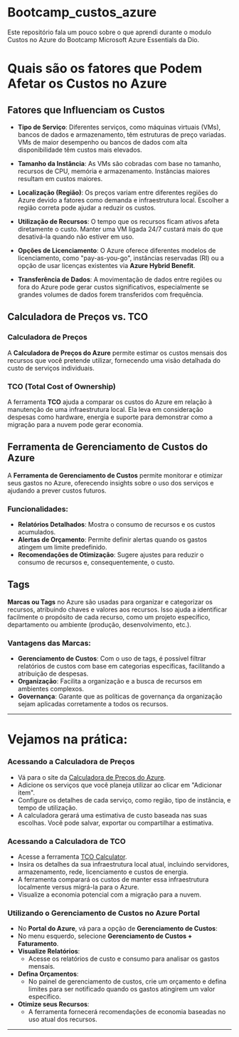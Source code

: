 # Bootcamp_custos_azure
Este repositório fala um pouco sobre o que aprendi durante o modulo Custos no Azure do Bootcamp Microsoft Azure Essentials da Dio.

# Quais são os fatores que Podem Afetar os Custos no Azure



## Fatores que Influenciam os Custos

- **Tipo de Serviço**: Diferentes serviços, como máquinas virtuais (VMs), bancos de dados e armazenamento, têm estruturas de preço variadas. VMs de maior desempenho ou bancos de dados com alta disponibilidade têm custos mais elevados.
  
- **Tamanho da Instância**: As VMs são cobradas com base no tamanho, recursos de CPU, memória e armazenamento. Instâncias maiores resultam em custos maiores.

- **Localização (Região)**: Os preços variam entre diferentes regiões do Azure devido a fatores como demanda e infraestrutura local. Escolher a região correta pode ajudar a reduzir os custos.

- **Utilização de Recursos**: O tempo que os recursos ficam ativos afeta diretamente o custo. Manter uma VM ligada 24/7 custará mais do que desativá-la quando não estiver em uso.

- **Opções de Licenciamento**: O Azure oferece diferentes modelos de licenciamento, como "pay-as-you-go", instâncias reservadas (RI) ou a opção de usar licenças existentes via **Azure Hybrid Benefit**.

- **Transferência de Dados**: A movimentação de dados entre regiões ou fora do Azure pode gerar custos significativos, especialmente se grandes volumes de dados forem transferidos com frequência.

##  Calculadora de Preços vs. TCO

### **Calculadora de Preços**
A **Calculadora de Preços do Azure** permite estimar os custos mensais dos recursos que você pretende utilizar, fornecendo uma visão detalhada do custo de serviços individuais.

### **TCO (Total Cost of Ownership)**
A ferramenta **TCO** ajuda a comparar os custos do Azure em relação à manutenção de uma infraestrutura local. Ela leva em consideração despesas como hardware, energia e suporte para demonstrar como a migração para a nuvem pode gerar economia.


##  Ferramenta de Gerenciamento de Custos do Azure

A **Ferramenta de Gerenciamento de Custos** permite monitorar e otimizar seus gastos no Azure, oferecendo insights sobre o uso dos serviços e ajudando a prever custos futuros.

### Funcionalidades:
- **Relatórios Detalhados**: Mostra o consumo de recursos e os custos acumulados.
- **Alertas de Orçamento**: Permite definir alertas quando os gastos atingem um limite predefinido.
- **Recomendações de Otimização**: Sugere ajustes para reduzir o consumo de recursos e, consequentemente, o custo.

## Tags

**Marcas ou Tags** no Azure são usadas para organizar e categorizar os recursos, atribuindo chaves e valores aos recursos. Isso ajuda a identificar facilmente o propósito de cada recurso, como um projeto específico, departamento ou ambiente (produção, desenvolvimento, etc.).

### Vantagens das Marcas:
- **Gerenciamento de Custos**: Com o uso de tags, é possível filtrar relatórios de custos com base em categorias específicas, facilitando a atribuição de despesas.
- **Organização**: Facilita a organização e a busca de recursos em ambientes complexos.
- **Governança**: Garante que as políticas de governança da organização sejam aplicadas corretamente a todos os recursos.

---

# Vejamos na prática:

###  Acessando a **Calculadora de Preços**
- Vá para o site da [Calculadora de Preços do Azure](https://azure.microsoft.com/pt-br/pricing/calculator/).
- Adicione os serviços que você planeja utilizar ao clicar em "Adicionar item".
- Configure os detalhes de cada serviço, como região, tipo de instância, e tempo de utilização.
- A calculadora gerará uma estimativa de custo baseada nas suas escolhas. Você pode salvar, exportar ou compartilhar a estimativa.

###  Acessando a **Calculadora de TCO**
- Acesse a ferramenta [TCO Calculator](https://azure.microsoft.com/en-us/pricing/tco/calculator/).
- Insira os detalhes da sua infraestrutura local atual, incluindo servidores, armazenamento, rede, licenciamento e custos de energia.
- A ferramenta comparará os custos de manter essa infraestrutura localmente versus migrá-la para o Azure.
- Visualize a economia potencial com a migração para a nuvem.

###  Utilizando o **Gerenciamento de Custos no Azure Portal**
- No **Portal do Azure**, vá para a opção de **Gerenciamento de Custos**:
- No menu esquerdo, selecione **Gerenciamento de Custos + Faturamento**.
- **Visualize Relatórios**:
  - Acesse os relatórios de custo e consumo para analisar os gastos mensais.
- **Defina Orçamentos**:
  - No painel de gerenciamento de custos, crie um orçamento e defina limites para ser notificado quando os gastos atingirem um valor específico.
- **Otimize seus Recursos**:
  - A ferramenta fornecerá recomendações de economia baseadas no uso atual dos recursos.

---

